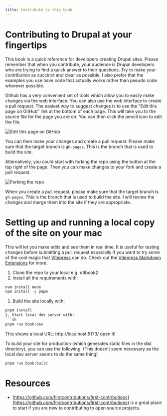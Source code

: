 ```yaml
---
title: Contribute to this book
---
```


# Contributing to Drupal at your fingertips

This book is a quick reference for developers creating Drupal sites. Please remember that when you contribute, your audience is Drupal developers who are trying to find a quick answer to their questions. Try to make your contribution as succinct and clear as possible.  I also prefer that the examples you use have code that actually works rather than pseudo code wherever possible.

Github has a very convenient set of tools which allow you to easily make changes via the web interface. You can also use the web interface to create a pull request. The easiest way to suggest changes is to use the "Edit this page on GitHub" link at the bottom of each page. This will take you to the source file for the page you are on. You can then click the pencil icon to edit the file.

![Edit this page on GitHub](/images/edit-this-page.png)

You can then make your changes and create a pull request.  Please make sure that the target branch is `gh-pages`. This is the branch that is used to build the site. 


Alternatively, you could start with forking the repo using the button at the top right of the page. Then you can make changes to your fork and create a pull request.

![Forking the repo](/images/fork-me.png)


When you create a pull request, please make sure that the target branch is `gh-pages`. This is the branch that is used to build the site.  I will review the changes and merge them into the site if they are appropriate.  


# Setting up and running a local copy of the site on your mac

This will let you make edits and see them in real time.  It is useful for testing changes before submitting a pull request especially if you want to try some of the cool magic that [Vitepress](https://vitepress.dev/) can do.  Check out the [Vitepress Markdown Extensions](https://vitepress.dev/guide/markdown#markdown-extensions) for more.

1. Clone the repo to your local e.g. d9book2
2. Install all the requirements with: 
```sh
nvm install node
npm install -g pnpm
```
1. Build the site locally with:
```sh
pnpm install
1. Start local dev server with:
```sh
pnpm run book:dev
```

This shows a local URL: http://localhost:5173/
open it!

To build your site for production (which generates static files in the dist directory), you can use the following:  (This doesn't seem necessary as the local dev server seems to do the same thing)
```sh
pnpm run book:build
```



# Resources

- [https://github.com/firstcontributions/first-contributions](https://github.com/firstcontributions/first-contributions) is a great place to start if you are new to contributing to open source projects.
 


